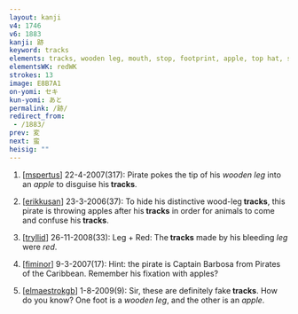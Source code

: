 ```yaml
---
layout: kanji
v4: 1746
v6: 1883
kanji: 跡
keyword: tracks
elements: tracks, wooden leg, mouth, stop, footprint, apple, top hat, sword, dagger, small, little, eight, human legs, walking legs
elementsWK: redWK
strokes: 13
image: E8B7A1
on-yomi: セキ
kun-yomi: あと
permalink: /跡/
redirect_from:
 - /1883/
prev: 変
next: 蛮
heisig: ""
---
```


1) [<a href="http://kanji.koohii.com/profile/mspertus">mspertus</a>] 22-4-2007(317): Pirate pokes the tip of his <em>wooden leg</em> into an <em>apple</em> to disguise his<strong> tracks</strong>.

2) [<a href="http://kanji.koohii.com/profile/erikkusan">erikkusan</a>] 23-3-2006(37): To hide his distinctive wood-leg<strong> tracks</strong>, this pirate is throwing apples after his<strong> tracks</strong> in order for animals to come and confuse his<strong> tracks</strong>.

3) [<a href="http://kanji.koohii.com/profile/tryllid">tryllid</a>] 26-11-2008(33): Leg + Red: The<strong> tracks</strong> made by his bleeding <em>leg</em> were <em>red</em>.

4) [<a href="http://kanji.koohii.com/profile/fiminor">fiminor</a>] 9-3-2007(17): Hint: the pirate is Captain Barbosa from Pirates of the Caribbean. Remember his fixation with apples?

5) [<a href="http://kanji.koohii.com/profile/elmaestrokgb">elmaestrokgb</a>] 1-8-2009(9): Sir, these are definitely fake<strong> tracks</strong>. How do you know? One foot is a <em>wooden leg</em>, and the other is an <em>apple</em>.

